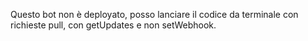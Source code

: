 Questo bot non è deployato, posso lanciare il codice da terminale con richieste pull, con getUpdates e non setWebhook.